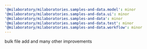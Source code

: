 ```yaml
---
'@milaboratory/milaboratories.samples-and-data.model': minor
'@milaboratory/milaboratories.samples-and-data.ui': minor
'@milaboratory/milaboratories.samples-and-data': minor
'@milaboratory/milaboratories.samples-and-data.test': minor
'@milaboratory/milaboratories.samples-and-data.workflow': minor
---
```


bulk file add and many other improvements
